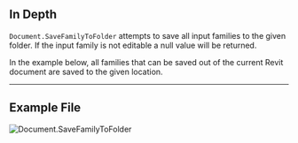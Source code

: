 ## In Depth
`Document.SaveFamilyToFolder` attempts to save all input families to the given folder. If the input family is not editable a null value will be returned.

In the example below, all families that can be saved out of the current Revit document are saved to the given location.
___
## Example File

![Document.SaveFamilyToFolder](./Revit.Application.Document.SaveFamilyToFolder_img.jpg)